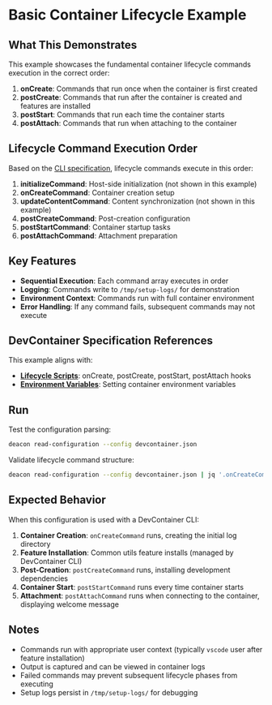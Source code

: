 # Basic Container Lifecycle Example

## What This Demonstrates

This example showcases the fundamental container lifecycle commands execution in the correct order:

1. **onCreate**: Commands that run once when the container is first created
2. **postCreate**: Commands that run after the container is created and features are installed
3. **postStart**: Commands that run each time the container starts
4. **postAttach**: Commands that run when attaching to the container

## Lifecycle Command Execution Order

Based on the [CLI specification](../../../docs/subcommand-specs/*/SPEC.md), lifecycle commands execute in this order:

1. **initializeCommand**: Host-side initialization (not shown in this example)
2. **onCreateCommand**: Container creation setup
3. **updateContentCommand**: Content synchronization (not shown in this example)
4. **postCreateCommand**: Post-creation configuration
5. **postStartCommand**: Container startup tasks
6. **postAttachCommand**: Attachment preparation

## Key Features

- **Sequential Execution**: Each command array executes in order
- **Logging**: Commands write to `/tmp/setup-logs/` for demonstration
- **Environment Context**: Commands run with full container environment
- **Error Handling**: If any command fails, subsequent commands may not execute

## DevContainer Specification References

This example aligns with:
- **[Lifecycle Scripts](https://containers.dev/implementors/spec/#lifecycle-scripts)**: onCreate, postCreate, postStart, postAttach hooks
- **[Environment Variables](https://containers.dev/implementors/spec/#environment-variables)**: Setting container environment variables

## Run

Test the configuration parsing:
```sh
deacon read-configuration --config devcontainer.json
```

Validate lifecycle command structure:
```sh
deacon read-configuration --config devcontainer.json | jq '.onCreateCommand, .postCreateCommand, .postStartCommand, .postAttachCommand'
```

## Expected Behavior

When this configuration is used with a DevContainer CLI:

1. **Container Creation**: `onCreateCommand` runs, creating the initial log directory
2. **Feature Installation**: Common utils feature installs (managed by DevContainer CLI)
3. **Post-Creation**: `postCreateCommand` runs, installing development dependencies
4. **Container Start**: `postStartCommand` runs every time container starts
5. **Attachment**: `postAttachCommand` runs when connecting to the container, displaying welcome message

## Notes

- Commands run with appropriate user context (typically `vscode` user after feature installation)
- Output is captured and can be viewed in container logs
- Failed commands may prevent subsequent lifecycle phases from executing
- Setup logs persist in `/tmp/setup-logs/` for debugging